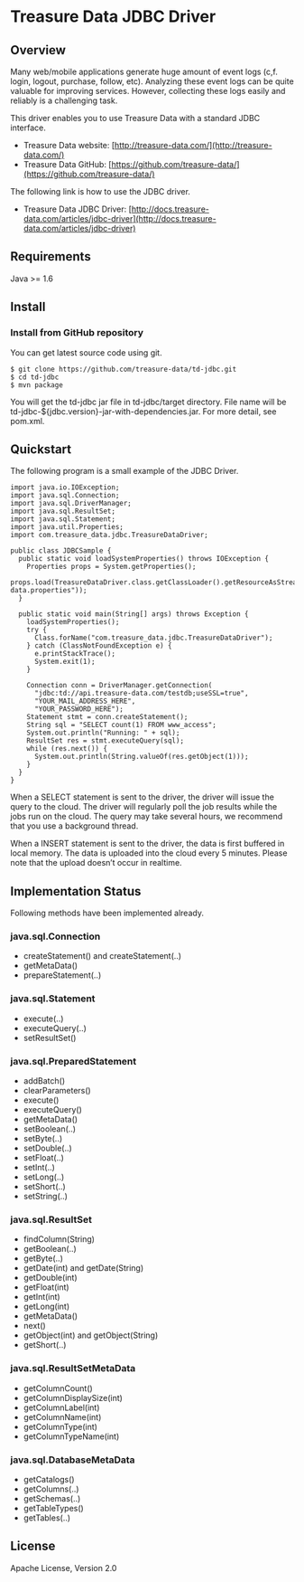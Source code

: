 # Treasure Data JDBC Driver

## Overview

Many web/mobile applications generate huge amount of event logs (c,f. login,
logout, purchase, follow, etc).  Analyzing these event logs can be quite
valuable for improving services.  However, collecting these logs easily and 
reliably is a challenging task.

This driver enables you to use Treasure Data with a standard JDBC interface.

  * Treasure Data website: [http://treasure-data.com/](http://treasure-data.com/)
  * Treasure Data GitHub: [https://github.com/treasure-data/](https://github.com/treasure-data/)

The following link is how to use the JDBC driver.

  * Treasure Data JDBC Driver: [http://docs.treasure-data.com/articles/jdbc-driver](http://docs.treasure-data.com/articles/jdbc-driver)

## Requirements

Java >= 1.6

## Install

### Install from GitHub repository

You can get latest source code using git.

    $ git clone https://github.com/treasure-data/td-jdbc.git
    $ cd td-jdbc
    $ mvn package

You will get the td-jdbc jar file in td-jdbc/target
directory.  File name will be td-jdbc-${jdbc.version}-jar-with-dependencies.jar.
For more detail, see pom.xml.

## Quickstart

The following program is a small example of the JDBC Driver.

    import java.io.IOException;
    import java.sql.Connection;
    import java.sql.DriverManager;
    import java.sql.ResultSet;
    import java.sql.Statement;
    import java.util.Properties;
    import com.treasure_data.jdbc.TreasureDataDriver;

    public class JDBCSample {
      public static void loadSystemProperties() throws IOException {
        Properties props = System.getProperties();
        props.load(TreasureDataDriver.class.getClassLoader().getResourceAsStream("treasure-data.properties"));
      }

      public static void main(String[] args) throws Exception {
        loadSystemProperties();
        try {
          Class.forName("com.treasure_data.jdbc.TreasureDataDriver");
        } catch (ClassNotFoundException e) {
          e.printStackTrace();
          System.exit(1);
        }

        Connection conn = DriverManager.getConnection(
          "jdbc:td://api.treasure-data.com/testdb;useSSL=true",
          "YOUR_MAIL_ADDRESS_HERE",
          "YOUR_PASSWORD_HERE");
        Statement stmt = conn.createStatement();
        String sql = "SELECT count(1) FROM www_access";
        System.out.println("Running: " + sql);
        ResultSet res = stmt.executeQuery(sql);
        while (res.next()) {
          System.out.println(String.valueOf(res.getObject(1)));
        }
      }
    }

When a SELECT statement is sent to the driver, the driver will issue the
query to the cloud. The driver will regularly poll the job results while
the jobs run on the cloud. The query may take several hours, we recommend
that you use a background thread.

When a INSERT statement is sent to the driver, the data is first buffered
in local memory. The data is uploaded into the cloud every 5 minutes.
Please note that the upload doesn’t occur in realtime.

## Implementation Status

Following methods have been implemented already.

### java.sql.Connection

  * createStatement() and createStatement(..)
  * getMetaData()
  * prepareStatement(..)

### java.sql.Statement

  * execute(..)
  * executeQuery(..)
  * setResultSet()

### java.sql.PreparedStatement

  * addBatch()
  * clearParameters()
  * execute()
  * executeQuery()
  * getMetaData()
  * setBoolean(..)
  * setByte(..)
  * setDouble(..)
  * setFloat(..)
  * setInt(..)
  * setLong(..)
  * setShort(..)
  * setString(..)

### java.sql.ResultSet

  * findColumn(String)
  * getBoolean(..)
  * getByte(..)
  * getDate(int) and getDate(String)
  * getDouble(int)
  * getFloat(int)
  * getInt(int)
  * getLong(int)
  * getMetaData()
  * next()
  * getObject(int) and getObject(String)
  * getShort(..)

### java.sql.ResultSetMetaData

  * getColumnCount()
  * getColumnDisplaySize(int)
  * getColumnLabel(int)
  * getColumnName(int)
  * getColumnType(int)
  * getColumnTypeName(int)

### java.sql.DatabaseMetaData

  * getCatalogs()
  * getColumns(..)
  * getSchemas(..)
  * getTableTypes()
  * getTables(..)

## License

Apache License, Version 2.0
